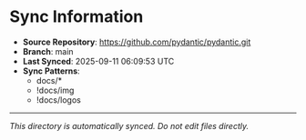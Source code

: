 # Sync Information

- **Source Repository**: https://github.com/pydantic/pydantic.git
- **Branch**: main
- **Last Synced**: 2025-09-11 06:09:53 UTC
- **Sync Patterns**:
  - docs/*
  - !docs/img
  - !docs/logos

---
*This directory is automatically synced. Do not edit files directly.*
